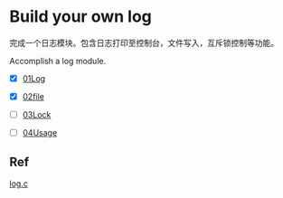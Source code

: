 # Build your own log

完成一个日志模块。包含日志打印至控制台，文件写入，互斥锁控制等功能。

Accomplish a log module.

+ [x] [01Log](./tech/01log.md)
+ [x] [02file](./tech/02file.md)
+ [ ] [03Lock](./tech/03lock.md)
+ [ ] [04Usage](./tech/04usage.md)


## Ref

[log.c](https://github.com/rxi/log.c)